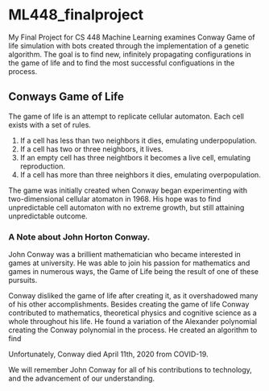 # ML448_finalproject


My Final Project for CS 448 Machine Learning examines Conway Game of life simulation with bots created through the 
implementation of a genetic algorithm. The goal is to find new, infinitely propagating configurations in the game of life and to find 
the most successful configuations in the process.

## Conways Game of Life
The game of life is an attempt to replicate  cellular automaton. Each cell exists with a set of rules. 

1. If a cell has less than two neighbors it dies, emulating underpopulation.
2. If a cell has two or three neighbors, it lives.
3. If an empty cell has three neightbors it becomes a live cell, emulating reproduction.
4. If a cell has more than three neighbors it dies, emulating overpopulation.

The game was initially created when Conway began experimenting with two-dimensional cellular atomaton in 1968. His hope was to find unpredictable cell automaton with no extreme growth, but still attaining unpredictable outcome.


### A Note about John Horton Conway.

John Conway was a brillient mathematician who became interested in games at university. He was able to join his passion for mathematics and games in numerous ways, the Game of Life being the result of one of these pursuits.

Conway disliked the game of life after creating it, as it overshadowed many of his other accomplishments. Besides creating the game of life Conway contributed to mathematics, theoretical physics and cognitive science as a whole throughout his life. He found a variation of the Alexander polynomial creating the Conway polynomial in the process. He created an algorithm to find 

Unfortunately, Conway died April 11th, 2020 from COVID-19.

We will remember John Conway for all of his contributions to technology, and the advancement of our understanding.
